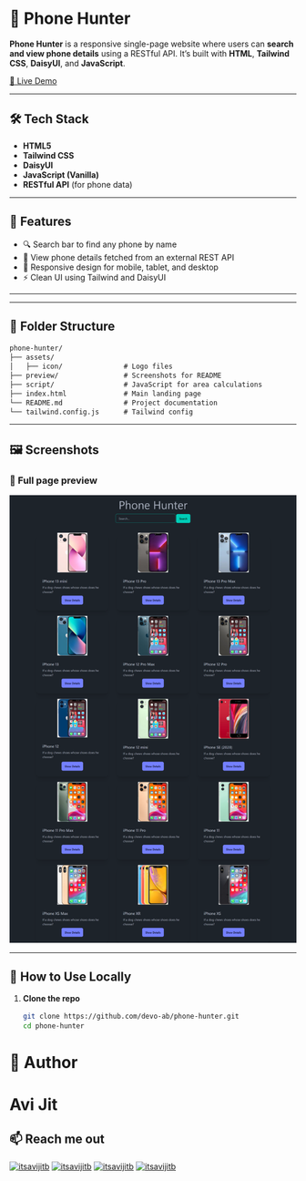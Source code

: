 # 📱 Phone Hunter

**Phone Hunter** is a responsive single-page website where users can **search and view phone details** using a RESTful API. It’s built with **HTML**, **Tailwind CSS**, **DaisyUI**, and **JavaScript**.

[🔗 Live Demo](https://devo-ab.github.io/phone-hunter)

---

## 🛠️ Tech Stack

- **HTML5**
- **Tailwind CSS**
- **DaisyUI**
- **JavaScript (Vanilla)**
- **RESTful API** (for phone data)
---

## 🌟 Features

- 🔍 Search bar to find any phone by name  
- 📄 View phone details fetched from an external REST API  
- 📱 Responsive design for mobile, tablet, and desktop  
- ⚡ Clean UI using Tailwind and DaisyUI  

---

---

## 📁 Folder Structure

```
phone-hunter/
├── assets/
│   ├── icon/               # Logo files
├── preview/                # Screenshots for README
├── script/                 # JavaScript for area calculations
├── index.html              # Main landing page
└── README.md               # Project documentation
└── tailwind.config.js      # Tailwind config
```

---

## 🖼️ Screenshots

### 👣 Full page preview

![Full Preview](./preview/preview.png)

---

## 📲 How to Use Locally

1. **Clone the repo**
   ```bash
   git clone https://github.com/devo-ab/phone-hunter.git
   cd phone-hunter
   ```

# 👤 Author

# Avi Jit

## :mailbox: Reach me out

<p align="left">
<a href="https://linkedin.com/in/itsavijitb" target="blank"><img align="center" src="https://raw.githubusercontent.com/rahuldkjain/github-profile-readme-generator/master/src/images/icons/Social/linked-in-alt.svg" alt="itsavijitb" height="30" width="40" /></a>
<a href="https://twitter.com/itsavijitb" target="blank"><img align="center" src="https://raw.githubusercontent.com/rahuldkjain/github-profile-readme-generator/master/src/images/icons/Social/twitter.svg" alt="itsavijitb" height="30" width="40" /></a>
<a href="https://facebook.com/itsavijitb" target="blank"><img align="center" src="https://raw.githubusercontent.com/rahuldkjain/github-profile-readme-generator/master/src/images/icons/Social/facebook.svg" alt="itsavijitb" height="30" width="40" /></a>
<a href="https://instagram.com/itsavijitb" target="blank"><img align="center" src="https://raw.githubusercontent.com/rahuldkjain/github-profile-readme-generator/master/src/images/icons/Social/instagram.svg" alt="itsavijitb" height="30" width="40" /></a>
</p>
